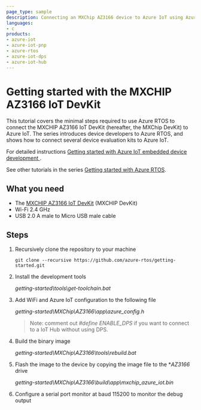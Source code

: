 ```yaml
---
page_type: sample
description: Connecting an MXChip AZ3166 device to Azure IoT using Azure RTOS
languages:
- c
products:
- azure-iot
- azure-iot-pnp
- azure-rtos
- azure-iot-dps
- azure-iot-hub
---
```


# Getting started with the MXCHIP AZ3166 IoT DevKit

This tutorial covers the minimal steps required to use Azure RTOS to connect the MXCHIP AZ3166 IoT DevKit (hereafter, the MXChip DevKit) to Azure IoT. The series introduces device developers to Azure RTOS, and shows how to connect several device evaluation kits to Azure IoT.

For detailed instructions [Getting started with Azure IoT embedded device development
](https://docs.microsoft.com/en-us/azure/iot-develop/quickstart-device-development).

See other tutorials in the series [Getting started with Azure RTOS](https://go.microsoft.com/fwlink/p/?linkid=2129824).

## What you need

* The [MXCHIP AZ3166 IoT DevKit](https://aka.ms/iot-devkit) (MXCHIP DevKit)
* Wi-Fi 2.4 GHz
* USB 2.0 A male to Micro USB male cable

## Steps

1. Recursively clone the repository to your machine
    ```shell
    git clone --recursive https://github.com/azure-rtos/getting-started.git
    ```
1. Install the development tools
    
    *getting-started\tools\get-toolchain.bat*
1. Add WiFi and Azure IoT configuration to the following file
    
    *getting-started\MXChip\AZ3166\app\azure_config.h*
    
    > Note: comment out *#define ENABLE_DPS* if you want to connect to a IoT Hub without using DPS.
1. Build the binary image

    *getting-started\MXChip\AZ3166\tools\rebuild.bat*
1. Flash the image to the device by copying the image file to the **AZ3166* drive

    *getting-started\MXChip\AZ3166\build\app\mxchip_azure_iot.bin*
1. Configure a serial port monitor at baud 115200 to monitor the debug output
